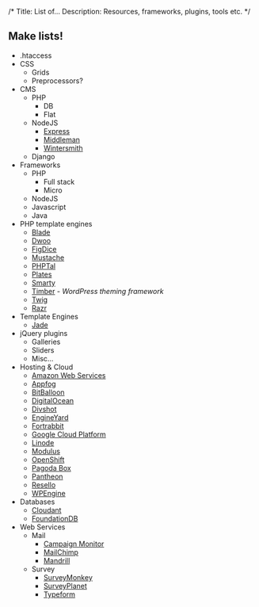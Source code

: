 /*
Title: List of&hellip;
Description: Resources, frameworks, plugins, tools etc.
*/


## Make lists!

- .htaccess
- CSS
	- Grids
	- Preprocessors?
- CMS
	- PHP
		- DB
		- Flat
	- NodeJS
		- [Express](http://expressjs.com/)
		- [Middleman](http://middlemanapp.com/)
		- [Wintersmith](http://wintersmith.io/)
	- Django
- Frameworks
	- PHP
		- Full stack
		- Micro
	- NodeJS
	- Javascript
	- Java
- PHP template engines
	- [Blade](http://laravel.com/docs/4.2/templates)
	- [Dwoo](http://dwoo.org/)
	- [FigDice](http://www.figdice.org/)
	- [Mustache](http://mustache.github.io/)
	- [PHPTal](http://phptal.org/)
	- [Plates](http://platesphp.com/)
	- [Smarty](http://www.smarty.net/)
	- [Timber](http://upstatement.com/timber/) - *WordPress theming framework*
	- [Twig](http://twig.sensiolabs.org/)
	- [Razr](https://github.com/pagekit/razr)
- Template Engines
	- [Jade](http://jade-lang.com/)
- jQuery plugins
	- Galleries
	- Sliders
	- Misc...
- Hosting &amp; Cloud
	- [Amazon Web Services](http://aws.amazon.com/)
	- [Appfog](https://www.appfog.com/)
	- [BitBalloon](https://www.bitballoon.com/)
	- [DigitalOcean](https://www.digitalocean.com/)
	- [Divshot](http://www.divshot.com/)
	- [EngineYard](https://www.engineyard.com/)
	- [Fortrabbit](http://fortrabbit.com/)
	- [Google Cloud Platform](https://cloud.google.com/)
	- [Linode](https://www.linode.com/)
	- [Modulus](https://modulus.io/)
	- [OpenShift](https://www.openshift.com/)
	- [Pagoda Box](https://pagodabox.com/)
	- [Pantheon](https://www.getpantheon.com/)
	- [Resello](https://www.resello.com/)
	- [WPEngine](http://wpengine.com/)
- Databases
	- [Cloudant](https://cloudant.com/)
	- [FoundationDB](https://foundationdb.com/)
- Web Services
	- Mail
		- [Campaign Monitor](https://www.campaignmonitor.com/)
		- [MailChimp](http://mailchimp.com/)
		- [Mandrill](https://www.mandrill.com/)
	- Survey
		- [SurveyMonkey](https://surveymonkey.com/)
		- [SurveyPlanet](https://www.surveyplanet.com/)
		- [Typeform](http://www.typeform.com/)

